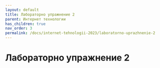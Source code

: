 ```yaml
---
layout: default
title: Лабораторно упражнение 2
parent: Интернет технологии
has_children: true
nav_order: 3
permalink: /docs/internet-tehnologii-2023/laboratorno-uprazhnenie-2
---
```


# Лабораторно упражнение 2

